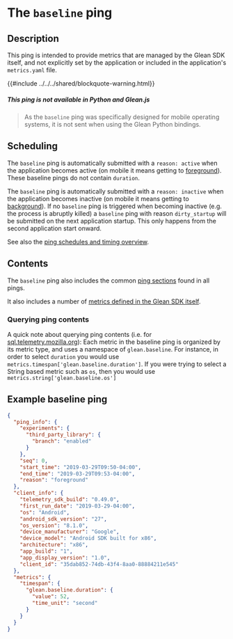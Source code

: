 # The `baseline` ping

## Description

This ping is intended to provide metrics that are managed by the Glean SDK itself, and not explicitly set by the application or included in the application's `metrics.yaml` file.

{{#include ../../../shared/blockquote-warning.html}}

##### This ping is not available in Python and Glean.js

> As the `baseline` ping was specifically designed for mobile operating systems, it is not sent when using the Glean Python bindings.

## Scheduling

The `baseline` ping is automatically submitted with a `reason: active` when the application becomes active (on mobile it means getting to [foreground](index.md#defining-foreground-and-background-state)).  These baseline pings do not contain `duration`.

The `baseline` ping is automatically submitted with a `reason: inactive` when the application becomes inactive (on mobile it means getting to [background](index.md#defining-foreground-and-background-state)).
If no `baseline` ping is triggered when becoming inactive (e.g. the process is abruptly killed) a `baseline` ping with reason `dirty_startup` will be submitted on the next application startup. This only happens from the second application start onward.

See also the [ping schedules and timing overview](ping-schedules-and-timings.html).

## Contents

The `baseline` ping also includes the common [ping sections](index.md#ping-sections) found in all pings.

It also includes a number of [metrics defined in the Glean SDK itself](../collected-metrics/metrics.html#baseline).

### Querying ping contents

A quick note about querying ping contents (i.e. for [sql.telemetry.mozilla.org](https://sql.telemetry.mozilla.org)):  Each metric in the baseline ping is organized by its metric type, and uses a namespace of `glean.baseline`. For instance, in order to select `duration` you would use `metrics.timespan['glean.baseline.duration']`. If you were trying to select a String based metric such as `os`, then you would use `metrics.string['glean.baseline.os']`

## Example baseline ping

```json
{
  "ping_info": {
    "experiments": {
      "third_party_library": {
        "branch": "enabled"
      }
    },
    "seq": 0,
    "start_time": "2019-03-29T09:50-04:00",
    "end_time": "2019-03-29T09:53-04:00",
    "reason": "foreground"
  },
  "client_info": {
    "telemetry_sdk_build": "0.49.0",
    "first_run_date": "2019-03-29-04:00",
    "os": "Android",
    "android_sdk_version": "27",
    "os_version": "8.1.0",
    "device_manufacturer": "Google",
    "device_model": "Android SDK built for x86",
    "architecture": "x86",
    "app_build": "1",
    "app_display_version": "1.0",
    "client_id": "35dab852-74db-43f4-8aa0-88884211e545"
  },
  "metrics": {
    "timespan": {
      "glean.baseline.duration": {
        "value": 52,
        "time_unit": "second"
      }
    }
  }
}
```
